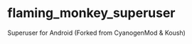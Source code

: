 flaming_monkey_superuser
========================

Superuser for Android (Forked from CyanogenMod &amp; Koush)

